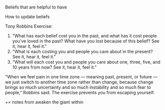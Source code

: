 

Beliefs that are helpful to have

How to update beliefs


Tony Robbins Exercise:
1. "What has each belief cost you in the past, and what has it cost people you've loved in the past? What have you lost because of this belief? See it, hear it, feel it."
2.  "What is each costing you and people you care about in the present? See it, hear it, feel it."
3. "What will each cost you and people you care about one, three, five, and 10 years from now? See it, hear it, feel it."

"When we feel pain in one time zone — meaning past, present, or future — we just switch to another time zone rather than change, because change brings so much uncertainty and so much instability and so much fear to people," Robbins said. The exercise prevents you from escaping yourself.

+= notes from awaken the giant within
